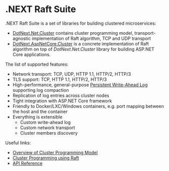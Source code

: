 .NEXT Raft Suite
====
.NEXT Raft Suite is a set of libraries for building clustered microservices:
* [DotNext.Net.Cluster](https://www.nuget.org/packages/DotNext.Net.Cluster/) contains cluster programming model, transport-agnostic implementation of Raft algorithm, TCP and UDP transport
* [DotNext.AspNetCore.Cluster](https://www.nuget.org/packages/DotNext.AspNetCore.Cluster/) is a concrete implementation of Raft algorithm on top of _DotNext.Net.Cluster_ library for building ASP.NET Core applications.

The list of supported features:
* Network transport: TCP, UDP, HTTP 1.1, HTTP/2, HTTP/3
* TLS support: TCP, HTTP 1.1, HTTP/2, HTTP/3
* High-performance, general-purpose [Persistent Write-Ahead Log](https://dotnet.github.io/dotNext/features/cluster/wal.html) supporting log compaction
* Replication of log entries across cluster nodes
* Tight integration with ASP.NET Core framework
* Friendly to Docker/LXC/Windows containers, e.g. port mapping between the host and the container
* Everything is extensible
    * Custom write-ahead log
    * Custom network transport
    * Cluster members discovery

Useful links:
* [Overview of Cluster Programming Model](https://dotnet.github.io/dotNext/features/cluster/index.html)
* [Cluster Programming using Raft](https://dotnet.github.io/dotNext/features/cluster/raft.html)
* [API Reference](https://www.fuget.org/packages/DotNext.Net.Cluster/latest/lib/net5.0/DotNext.Net.Cluster.dll/DotNext.Net.Cluster.Consensus.Raft)